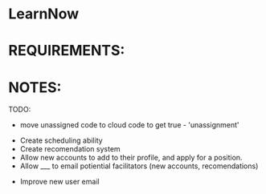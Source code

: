 LearnNow
=============


REQUIREMENTS:
===================




NOTES:
===================
TODO:
- move unassigned code to cloud code to get true - 'unassignment'
<!-- - add ACL to notes -->
- Create scheduling ability
- Create recomendation system
- Allow new accounts to add to their profile, and apply for a position.
- Allow ___ to email potiential facilitators (new accounts, recomendations)
<!-- - Create keyboard shortcuts (arrows, present, study, edit, 12345, resources, ) -->
<!-- - Mobile friendly & remote control -->
- Improve new user email
<!-- - Allow adding resources to a topic -->